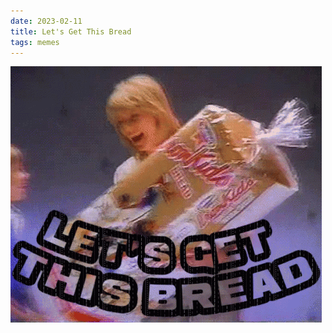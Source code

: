 ```yaml
---
date: 2023-02-11
title: Let's Get This Bread
tags: memes
---
```


![letsgetthisbread.gif](https://raw.githubusercontent.com/muneer78/muneer78.github.io/master/images/letsgetthisbread.gif)
